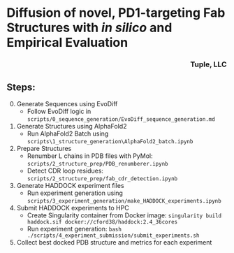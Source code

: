 # Diffusion of novel, PD1-targeting Fab Structures with _in silico_ and Empirical Evaluation

<h3 align="right">Tuple, LLC</h3>

## Steps:
0. Generate Sequences using EvoDiff
    - Follow EvoDiff logic in `scripts/0_sequence_generation/EvoDiff_sequence_generation.md`
1. Generate Structures using AlphaFold2
    - Run AlphaFold2 Batch using `scripts\1_structure_generation\AlphaFold2_batch.ipynb`
2. Prepare Structures
    - Renumber L chains in PDB files with PyMol: `scripts/2_structure_prep/PDB_renumberer.ipynb`
    - Detect CDR loop residues: `scripts/2_structure_prep/fab_cdr_detection.ipynb`
3. Generate HADDOCK experiment files
    - Run experiment generation using `scripts/3_experiment_generation/make_HADDOCK_experiments.ipynb`
4. Submit HADDOCK experiments to HPC
    - Create Singularity container from Docker image: `singularity build haddock.sif docker://cford38/haddock:2.4_36cores`
    - Run experiment generation: `bash ./scripts/4_experiment_submission/submit_experiments.sh`
5. Collect best docked PDB structure and metrics for each experiment
